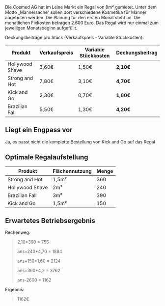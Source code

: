 Die Cosmed AG hat im Leine Markt ein Regal von 8m² gemietet. Unter 
dem Motto „Männersache“ sollen dort verschiedene Kosmetika für 
Männer angeboten werden. Die Planung für den ersten Monat steht 
an. Die monatlichen Fixkosten betragen 2.600 Euro. Das Regal wird 
nur einmal zum jeweiligen Monatsbeginn aufgefüllt.

Deckungsbeiträge pro Stück (Verkaufspreis - Variable Stückkosten):

| Produkt | Verkaufspreis | Variable Stückkosten | **Deckungsbeitrag** |
| - | - | - | - |
| Hollywood Shave | 3,60€ | 1,50€ | **2,10€** |
| Strong and Hot | 7,80€ | 3,10€ | **4,70€** |
| Kick and Go | 2,30€ | 0,70€ | **1,60€** |
| Brazilian Fall | 5,50€ | 1,30€ | **4,20€** |

## Liegt ein Engpass vor

Ja, es passt nicht die komplette Bestellung von Kick and Go auf das Regal

## Optimale Regalaufstellung

| Produkt | Flächennutzung | Menge |
| - | - | - |
| Strong and Hot | 1,5m² | 360 |
| Hollywood Shave | 2m² | 240 |
| Brazilian Fall | 3m² | 390 |
| Kick and Go | 1,5m² | 150 |

## Erwartetes Betriebsergebnis

Rechenweg:
  > 2,10*360
  > = 756
  >
  > ans+240*4,70
  > = 1884
  > 
  > ans+150*1,60
  > = 2124
  >
  > ans+390*4,2
  > = 3762
  >
  > ans-2600
  > = 1162

Ergebnis:
  > 1162€
